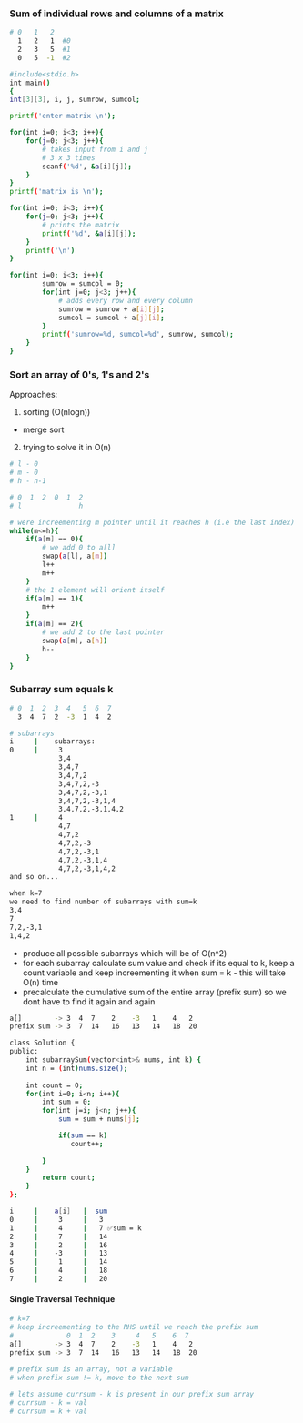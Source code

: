 ### Sum of individual rows and columns of a matrix 
```bash 
# 0   1   2
  1   2   1  #0
  2   3   5  #1
  0   5  -1  #2

#include<stdio.h>
int main()
{
int[3][3], i, j, sumrow, sumcol;

printf('enter matrix \n');

for(int i=0; i<3; i++){
    for(j=0; j<3; j++){
        # takes input from i and j 
        # 3 x 3 times 
        scanf('%d', &a[i][j]);
    }
}
printf('matrix is \n');

for(int i=0; i<3; i++){
    for(j=0; j<3; j++){
        # prints the matrix 
        printf('%d', &a[i][j]);
    }
    printf('\n')
}

for(int i=0; i<3; i++){
        sumrow = sumcol = 0;
        for(int j=0; j<3; j++){
            # adds every row and every column 
            sumrow = sumrow + a[i][j];
            sumcol = sumcol + a[j][i];
        }
        printf('sumrow=%d, sumcol=%d', sumrow, sumcol);
    }
}
```

### Sort an array of 0's, 1's and 2's 
Approaches:
1. sorting (O(nlogn))
- merge sort 
2. trying to solve it in O(n)
```bash 
# l - 0
# m - 0
# h - n-1

# 0  1  2  0  1  2
# l              h 

# were increementing m pointer until it reaches h (i.e the last index)
while(m<=h){
    if(a[m] == 0){
        # we add 0 to a[l]
        swap(a[l], a[m])
        l++
        m++
    }
    # the 1 element will orient itself 
    if(a[m] == 1){
        m++
    }
    if(a[m] == 2){
        # we add 2 to the last pointer 
        swap(a[m], a[h])
        h--
    }
}
```

### Subarray sum equals k 
```bash 
# 0  1  2  3  4   5  6  7
  3  4  7  2  -3  1  4  2

# subarrays 
i     |    subarrays:
0     |     3
            3,4
            3,4,7
            3,4,7,2
            3,4,7,2,-3
            3,4,7,2,-3,1
            3,4,7,2,-3,1,4
            3,4,7,2,-3,1,4,2
1     |     4
            4,7
            4,7,2
            4,7,2,-3
            4,7,2,-3,1
            4,7,2,-3,1,4
            4,7,2,-3,1,4,2
and so on...

when k=7
we need to find number of subarrays with sum=k
3,4
7
7,2,-3,1
1,4,2
```
- produce all possible subarrays which will be of O(n^2)
- for each subarray calculate sum value and check if its equal to k, keep a count variable and keep increementing it when sum = k - this will take O(n) time
- precalculate the cumulative sum of the entire array (prefix sum) so we dont have to find it again and again
```bash 
a[]        -> 3  4  7    2    -3   1    4   2
prefix sum -> 3  7  14   16   13   14   18  20
```
```bash 
class Solution {
public:
    int subarraySum(vector<int>& nums, int k) {
    int n = (int)nums.size();
        
    int count = 0;
    for(int i=0; i<n; i++){
        int sum = 0;
        for(int j=i; j<n; j++){
            sum = sum + nums[j];

            if(sum == k)
               count++;
        
        }
    }
        return count;
    }
};

i     |    a[i]   |  sum     
0     |     3     |   3
1     |     4     |   7 ✅sum = k 
2     |     7     |   14
3     |     2     |   16
4     |    -3     |   13
5     |     1     |   14
6     |     4     |   18
7     |     2     |   20
```

#### Single Traversal Technique 
```bash 
# k=7
# keep increementing to the RHS until we reach the prefix sum 
#             0  1  2    3     4   5    6  7
a[]        -> 3  4  7    2    -3   1    4   2
prefix sum -> 3  7  14   16   13   14   18  20
 
# prefix sum is an array, not a variable 
# when prefix sum != k, move to the next sum 

# lets assume currsum - k is present in our prefix sum array
# currsum - k = val 
# currsum = k + val 
```





